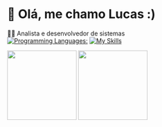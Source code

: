 # 👋 Olá, me chamo Lucas :) 
👨‍💻 Analista e desenvolvedor de sistemas </br>
[![Programming Languages:](https://skillicons.dev/icons?i=java,cs,c,androidstudio,html,css,js,&theme=dark)](https://skillicons.dev)
[![My Skills](https://skillicons.dev/icons?i=java,kotlin,nodejs,figma&theme=light)](https://skillicons.dev)

<div>
      <img height="160em" src="https://github-readme-stats.vercel.app/api?username=LCS-Simoes&show_icons=true&theme=tokyonight"/>
      <img height="160em" src="https://github-readme-stats.vercel.app/api/top-langs/?username=LCS-Simoes&theme=tokyonight"/>
<div>
 

